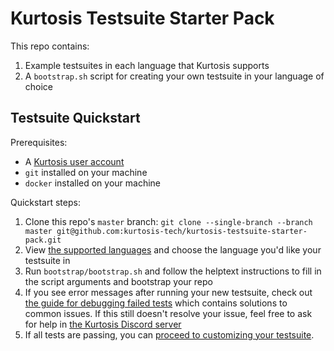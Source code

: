 Kurtosis Testsuite Starter Pack
===============================
This repo contains:

1. Example testsuites in each language that Kurtosis supports
1. A `bootstrap.sh` script for creating your own testsuite in your language of choice

Testsuite Quickstart
--------------------
Prerequisites:
* A [Kurtosis user account](https://www.kurtosistech.com/sign-up)
* `git` installed on your machine
* `docker` installed on your machine

Quickstart steps:
1. Clone this repo's `master` branch: `git clone --single-branch --branch master git@github.com:kurtosis-tech/kurtosis-testsuite-starter-pack.git`
1. View [the supported languages](https://github.com/kurtosis-tech/kurtosis-testsuite-starter-pack/blob/master/supported-languages.txt) and choose the language you'd like your testsuite in
1. Run `bootstrap/bootstrap.sh` and follow the helptext instructions to fill in the script arguments and bootstrap your repo
1. If you see error messages after running your new testsuite, check out [the guide for debugging failed tests](https://docs.kurtosistech.com/debugging-failed-tests) which contains solutions to common issues. If this still doesn't resolve your issue, feel free to ask for help in [the Kurtosis Discord server](https://discord.gg/6Jjp9c89z9)
1. If all tests are passing, you can [proceed to customizing your testsuite](https://docs.kurtosistech.com/testsuite-customization).
